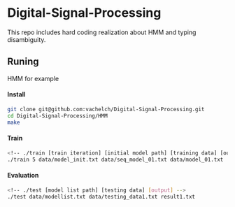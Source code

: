 # Digital-Signal-Processing
This repo includes hard coding realization about HMM and typing disambiguity.

## Runing
HMM for example

#### Install
```bash
git clone git@github.com:vachelch/Digital-Signal-Processing.git
cd Digital-Signal-Processing/HMM
make
```

#### Train

```bash
<!-- ./train [train iteration] [initial model path] [training data] [output model path] -->
./train 5 data/model_init.txt data/seq_model_01.txt data/model_01.txt
```

#### Evaluation
```bash
<!-- ./test [model list path] [testing data] [output] -->
./test data/modellist.txt data/testing_data1.txt result1.txt
```


